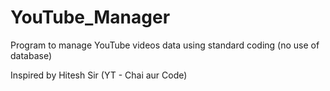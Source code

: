 # YouTube_Manager
Program to manage YouTube videos data using standard coding (no use of database)

Inspired by Hitesh Sir (YT - Chai aur Code)
